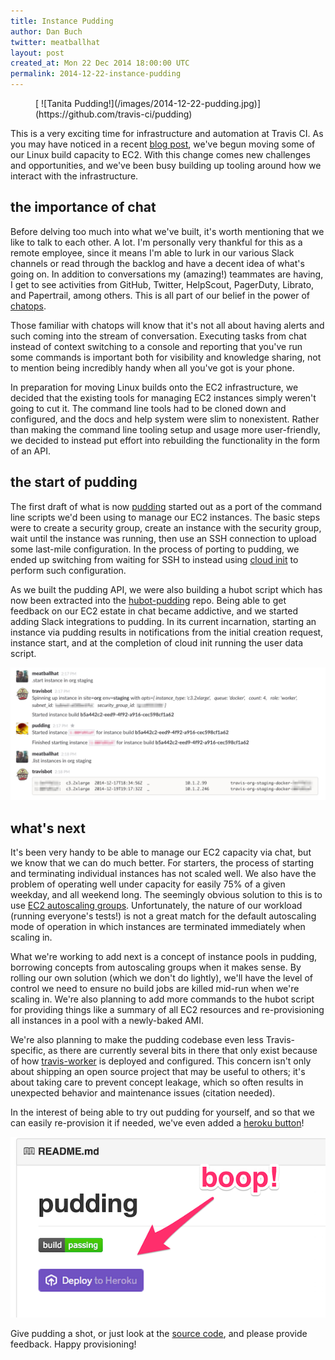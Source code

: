 ```yaml
---
title: Instance Pudding
author: Dan Buch
twitter: meatballhat
layout: post
created_at: Mon 22 Dec 2014 18:00:00 UTC
permalink: 2014-12-22-instance-pudding
---
```


<figure class="small right">
  [ ![Tanita Pudding!](/images/2014-12-22-pudding.jpg)](https://github.com/travis-ci/pudding)
</figure>

This is a very exciting time for infrastructure and automation at Travis CI. As you may have noticed in a recent [blog
post](2014-12-17-faster-builds-with-container-based-infrastructure), we've begun moving some of our Linux build capacity
to EC2.  With this change comes new challenges and opportunities, and we've been busy building up tooling around how we
interact with the infrastructure.

## the importance of chat

Before delving too much into what we've built, it's worth mentioning that we like to talk to each other.  A lot.  I'm
personally very thankful for this as a remote employee, since it means I'm able to lurk in our various Slack channels or
read through the backlog and have a decent idea of what's going on.  In addition to conversations my (amazing!)
teammates are having, I get to see activities from GitHub, Twitter, HelpScout, PagerDuty, Librato, and Papertrail, among
others.  This is all part of our belief in the power of [chatops](https://speakerdeck.com/jnewland/chatops-at-github).

Those familiar with chatops will know that it's not all about having alerts and such coming into the stream of
conversation.  Executing tasks from chat instead of context switching to a console and reporting that you've run some
commands is important both for visibility and knowledge sharing, not to mention being incredibly handy when all you've
got is your phone.

In preparation for moving Linux builds onto the EC2 infrastructure, we decided that the existing tools for managing EC2
instances simply weren't going to cut it.  The command line tools had to be cloned down and configured, and the docs and
help system were slim to nonexistent.  Rather than making the command line tooling setup and usage more user-friendly,
we decided to instead put effort into rebuilding the functionality in the form of an API.

## the start of pudding

The first draft of what is now [pudding](https://github.com/travis-ci/pudding) started out as a port of the command line
scripts we'd been using to manage our EC2 instances.  The basic steps were to create a security group, create an
instance with the security group, wait until the instance was running, then use an SSH connection to upload some
last-mile configuration.  In the process of porting to pudding, we ended up switching from waiting for SSH to instead
using [cloud init](https://help.ubuntu.com/community/CloudInit) to perform such configuration.

As we built the pudding API, we were also building a hubot script which has now been extracted into the
[hubot-pudding](https://github.com/travis-ci/hubot-pudding) repo.  Being able to get feedback on our EC2 estate in chat
became addictive, and we started adding Slack integrations to pudding.  In its current incarnation, starting an
instance via pudding results in notifications from the initial creation request, instance start, and at the completion
of cloud init running the user data script.

![hubot pudding usage](/images/2014-12-22-hubot-pudding-usage.png)

## what's next

It's been very handy to be able to manage our EC2 capacity via chat, but we know that we can do much better.  For
starters, the process of starting and terminating individual instances has not scaled well.  We also have the problem of
operating well under capacity for easily 75% of a given weekday, and all weekend long.  The seemingly obvious solution
to this is to use [EC2 autoscaling groups](http://aws.amazon.com/autoscaling/). Unfortunately, the nature of our
workload (running everyone's tests!) is not a great match for the default autoscaling mode of operation in which
instances are terminated immediately when scaling in.

What we're working to add next is a concept of instance pools in pudding, borrowing concepts from autoscaling groups
when it makes sense.  By rolling our own solution (which we don't do lightly), we'll have the level of control we need
to ensure no build jobs are killed mid-run when we're scaling in.  We're also planning to add more commands to the hubot
script for providing things like a summary of all EC2 resources and re-provisioning all instances in a pool with a
newly-baked AMI.

We're also planning to make the pudding codebase even less Travis-specific, as there are currently several bits in there
that only exist because of how [travis-worker](https://github.com/travis-ci/travis-worker) is deployed and configured.
This concern isn't only about shipping an open source project that may be useful to others; it's about taking care to
prevent concept leakage, which so often results in unexpected behavior and maintenance issues (citation needed).

In the interest of being able to try out pudding for yourself, and so that we can easily re-provision it if needed,
we've even added a [heroku button](https://blog.heroku.com/archives/2014/8/7/heroku-button)!

![pudding heroku button](/images/2014-12-22-pudding-heroku-button.png)

Give pudding a shot, or just look at the [source code](https://github.com/travis-ci/pudding), and please provide
feedback.  Happy provisioning!
